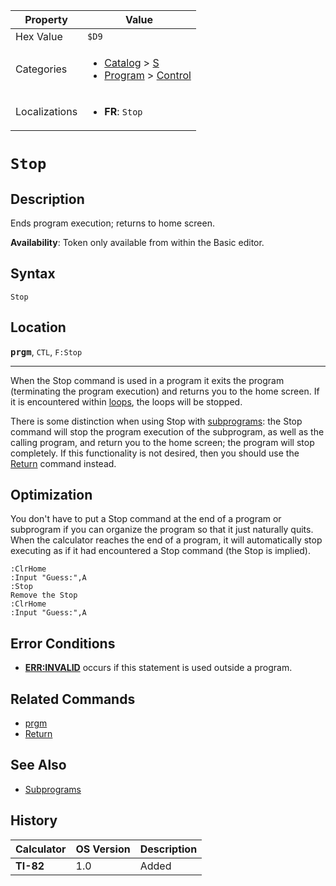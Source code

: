 | Property      | Value |
|---------------|-------|
| Hex Value     | `$D9`|
| Categories    | <ul><li>[Catalog](<../categories/Catalog.md>) > [S](<../categories/Catalog.md#S>)</li><li>[Program](<../categories/Program.md>) > [Control](<../categories/Program.md#Control>)</li></ul> |
| Localizations | <ul><li><b>FR</b>: `Stop`</li></ul> |

# `Stop`

## Description
Ends program execution; returns to home screen.


<b>Availability</b>: Token only available from within the Basic editor.

## Syntax
`Stop`

## Location
<tt><kbd><b>prgm</b></kbd></tt>, `CTL`, `F:Stop`
<hr>

When the Stop command is used in a program it exits the program (terminating the program execution) and returns you to the home screen. If it is encountered within [loops](/controlflow), the loops will be stopped.

There is some distinction when using Stop with [subprograms](/subprograms): the Stop command will stop the program execution of the subprogram, as well as the calling program, and return you to the home screen; the program will stop completely. If this functionality is not desired, then you should use the [Return](/return) command instead.

## Optimization

You don't have to put a Stop command at the end of a program or subprogram if you can organize the program so that it just naturally quits. When the calculator reaches the end of a program, it will automatically stop executing as if it had encountered a Stop command (the Stop is implied).

```ti-basic
:ClrHome
:Input "Guess:",A
:Stop
Remove the Stop
:ClrHome
:Input "Guess:",A
```

## Error Conditions

*   **[ERR:INVALID](/errors#invalid)** occurs if this statement is used outside a program.

## Related Commands

*   [prgm](/prgm)
*   [Return](/return)

## See Also

*   [Subprograms](/subprograms)

## History
| Calculator | OS Version | Description |
|------------|------------|-------------|
| <b>TI-82</b> | 1.0 | Added |


